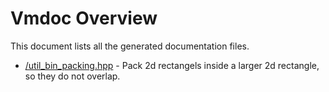 # Vmdoc Overview

This document lists all the generated documentation files.

- [/util_bin_packing.hpp]( util_bin_packing.hpp_9f5ab1.md ) - Pack 2d rectangels inside a larger 2d rectangle, so they do not overlap.

